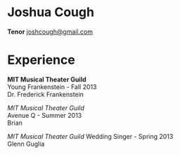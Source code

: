# Joshua Cough
__Tenor__
joshcough@gmail.com

Experience
==========

__MIT Musical Theater Guild__  
Young Frankenstein - Fall 2013  
Dr. Frederick Frankenstein  

_MIT Musical Theater Guild_  
Avenue Q - Summer 2013  
Brian  

_MIT Musical Theater Guild_
Wedding Singer - Spring 2013  
Glenn Guglia  



